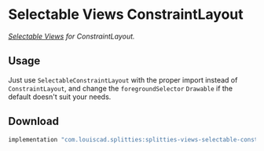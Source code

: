 # Selectable Views ConstraintLayout

*[Selectable Views](../views-selectable) for ConstraintLayout.*

## Usage

Just use `SelectableConstraintLayout` with the proper import instead of
`ConstraintLayout`, and change the `foregroundSelector` `Drawable` if the
default doesn't suit your needs.

## Download

```groovy
implementation "com.louiscad.splitties:splitties-views-selectable-constraintlayout:{{version.splitties2}}"
```
